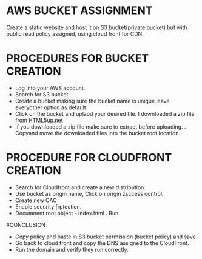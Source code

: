# AWS BUCKET ASSIGNMENT 
Create a static website and host it on S3 bucket(private bucket) but with public read policy assigned, using cloud front for CDN. 

# PROCEDURES FOR BUCKET CREATION
- Log into your AWS account.
- Search for S3 bucket.
- Create a bucket making sure the bucket name is unique leave everyother option as default.
- Click on the bucket and uplaod your desired file. I downloaded a zip file from HTML5up.net
- If you downloaded a zip file make sure to extract before uploading.
. Copyand move the downloaded files into the bucket root location.

# PROCEDURE FOR CLOUDFRONT CREATION
- Search for Cloudfront and create a new distribution.
- Use bucket as origin name, Click on origin zsccess control.
- Create new OAC
- Enable security [rptection.
- Documnent root object - index.html
. Run

#CONCLUSION
- Copy policy and paste in S3 bucket permission (bucket policy) and save
- Go back to cloud front and copy the DNS assigned to the CloudFront.
- Run the domain and verify they run correctly.
